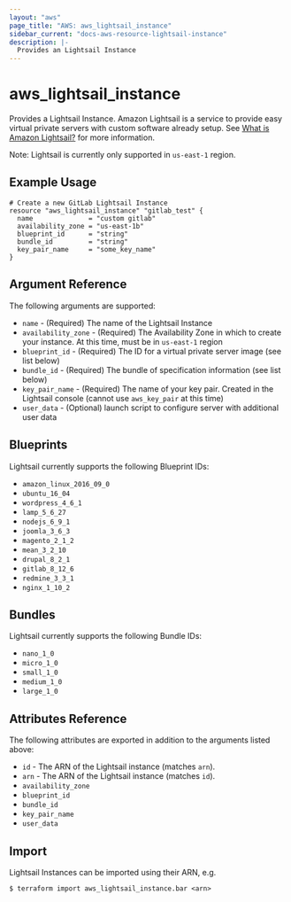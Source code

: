 ```yaml
---
layout: "aws"
page_title: "AWS: aws_lightsail_instance"
sidebar_current: "docs-aws-resource-lightsail-instance"
description: |-
  Provides an Lightsail Instance
---
```


# aws\_lightsail\_instance

Provides a Lightsail Instance. Amazon Lightsail is a service to provide easy virtual private servers
with custom software already setup. See [What is Amazon Lightsail?](https://lightsail.aws.amazon.com/ls/docs/getting-started/article/what-is-amazon-lightsail) 
for more information.

Note: Lightsail is currently only supported in `us-east-1` region.

## Example Usage

```
# Create a new GitLab Lightsail Instance
resource "aws_lightsail_instance" "gitlab_test" {
  name              = "custom gitlab"
  availability_zone = "us-east-1b"
  blueprint_id      = "string"
  bundle_id         = "string"
  key_pair_name     = "some_key_name"
}
```

## Argument Reference

The following arguments are supported:

* `name` - (Required) The name of the Lightsail Instance
* `availability_zone` - (Required) The Availability Zone in which to create your 
instance. At this time, must be in `us-east-1` region
* `blueprint_id` - (Required) The ID for a virtual private server image 
(see list below)
* `bundle_id` - (Required) The bundle of specification information (see list below)
* `key_pair_name` - (Required) The name of your key pair. Created in the
Lightsail console (cannot use `aws_key_pair` at this time)
* `user_data` - (Optional) launch script to configure server with additional user data


## Blueprints

Lightsail currently supports the following Blueprint IDs:

- `amazon_linux_2016_09_0`
- `ubuntu_16_04`
- `wordpress_4_6_1`
- `lamp_5_6_27`
- `nodejs_6_9_1`
- `joomla_3_6_3`
- `magento_2_1_2`
- `mean_3_2_10`
- `drupal_8_2_1`
- `gitlab_8_12_6`
- `redmine_3_3_1`
- `nginx_1_10_2`

## Bundles

Lightsail currently supports the following Bundle IDs:

- `nano_1_0`
- `micro_1_0`
- `small_1_0`
- `medium_1_0`
- `large_1_0`

## Attributes Reference

The following attributes are exported in addition to the arguments listed above:

* `id` - The ARN of the Lightsail instance (matches `arn`).
* `arn` - The ARN of the Lightsail instance (matches `id`).
* `availability_zone` 
* `blueprint_id` 
* `bundle_id` 
* `key_pair_name` 
* `user_data`

## Import

Lightsail Instances can be imported using their ARN, e.g.

```
$ terraform import aws_lightsail_instance.bar <arn>
```
